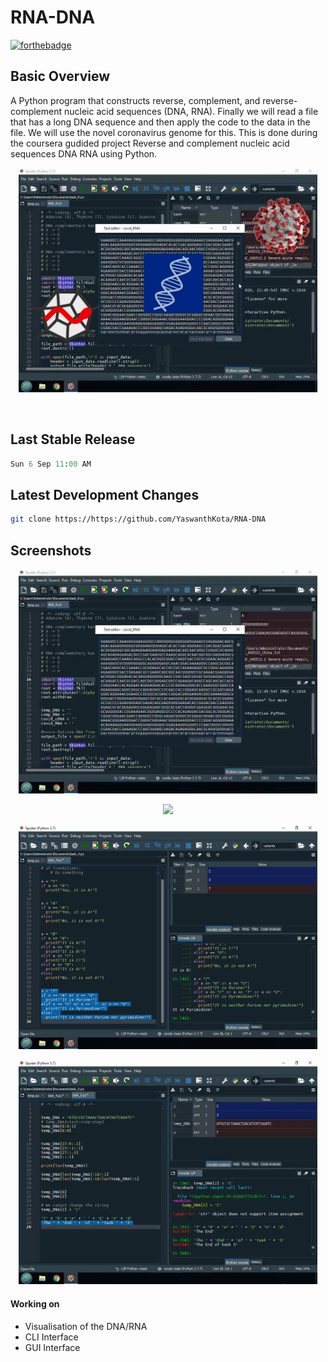 # RNA-DNA
[![forthebadge](https://forthebadge.com/images/badges/made-with-python.svg)](https://forthebadge.com)
## Basic Overview

A Python program that constructs reverse, complement, and reverse-complement nucleic acid sequences (DNA, RNA). Finally we will read a file that has a long DNA sequence and then apply the code to the data in the file. We will use the novel coronavirus genome for this. This is done during the coursera gudided project Reverse and complement nucleic acid sequences DNA RNA using Python.
<p align="center"><img width=95% src="https://github.com/YaswanthKota/RNA-DNA/blob/master/00.png"></p>

<br>


## Last Stable Release
```python
Sun 6 Sep 11:00 AM
```

## Latest Development Changes
```bash
git clone https://https://github.com/YaswanthKota/RNA-DNA
```

## Screenshots
<p align="center"><img width=95% src="https://github.com/YaswanthKota/RNA-DNA/blob/master/01.png"></p>
<p align="center"><img width=95% src="https://github.com/YaswanthKota/RNA-DNA/blob/master/03.png"></p>
<p align="center"><img width=95% src="https://github.com/YaswanthKota/RNA-DNA/blob/master/04.png"></p>
<p align="center"><img width=95% src="https://github.com/YaswanthKota/RNA-DNA/blob/master/05.png"></p>


#### Working on 
- Visualisation of the DNA/RNA
- CLI Interface 
- GUI Interface
